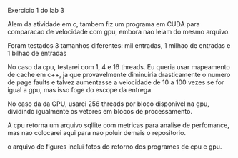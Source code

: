 Exercicio 1 do lab 3

Alem da atividade em c, tambem fiz um programa em CUDA para comparacao de velocidade com gpu, embora nao leiam do mesmo arquivo.

Foram testados 3 tamanhos diferentes: mil entradas, 1 milhao de entradas e 1 bilhao de entradas

No caso da cpu, testarei com 1, 4 e 16 threads. Eu queria usar mapeamento de cache em c++, ja que provavelmente diminuiria drasticamente o numero de page faults e talvez aumentasse a velocidade de 10 a 100 vezes se for igual a gpu, mas isso foge do escope da entrega.

No caso da da GPU, usarei 256 threads por bloco disponivel na gpu, dividindo igualmente os vetores em blocos de processamento.

A cpu retorna um arquivo sqllite com metricas para analise de perfomance, mas nao colocarei aqui para nao poluir demais o repositorio.

o arquivo de figures inclui fotos do retorno dos programes de cpu e gpu.
